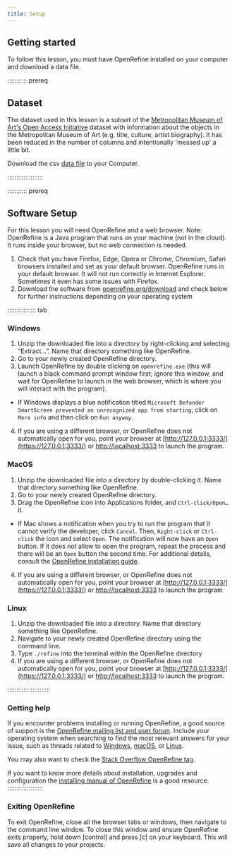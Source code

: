 ```yaml
---
title: Setup
---
```


## Getting started

To follow this lesson, you must have OpenRefine installed on your computer and download a data file.


:::::::::::   prereq

## Dataset

The dataset used in this lesson is a subset of the [Metropolitan Museum of Art's Open Access Initiative](https://www.metmuseum.org/about-the-met/policies-and-documents/open-access) dataset with information about the objects in the Metropolitan Museum of Art (e.g. title, culture, artist biography).
It has been reduced in the number of columns and intentionally 'messed up' a little bit.

Download the csv [data file](https://hermes-dkz.github.io/OpenRefine-humanities/data/met_dataset_oa.csv) to your Computer.

::::::::::::::::::::

:::::::::::   prereq

## Software Setup

For this lesson you will need OpenRefine and a web browser. 
Note: OpenRefine is a Java program that runs on your machine (not in the cloud). It runs inside your browser, but no web connection is needed.

1. Check that you have Firefox, Edge, Opera or Chrome, Chromium, Safari browsers installed and set as your default browser. OpenRefine runs in your default browser. It will not run correctly in Internet Explorer. Sometimes it even has some issues with Firefox.
2. Download the software from [openrefine.org/download](https://openrefine.org/download) and check below for further instructions depending on your operating system


:::::::::::::::: tab

### Windows

1. Unzip the downloaded file into a directory by right-clicking and selecting “Extract…”. Name that directory something like OpenRefine.
2. Go to your newly created OpenRefine directory.
3. Launch OpenRefine by double clicking on `openrefine.exe` (this will launch a black command prompt window first; ignore this window, and wait for OpenRefine to launch in the web browser, which is where you will interact with the program).

- If Windows displays a blue notification titled `Microsoft Defender SmartScreen prevented an unrecognized app from starting`, click on `More info` and then click on `Run anyway`.

4. If you are using a different browser, or OpenRefine does not automatically open for you, point your browser at [http://127.0.0.1:3333/](https://127.0.0.1:3333/) or [http://localhost:3333](https://localhost:3333) to launch the program.


### MacOS

1. Unzip the downloaded file into a directory by double-clicking it. Name that directory something like OpenRefine.
2. Go to your newly created OpenRefine directory.
3. Drag the OpenRefine icon into Applications folder, and `Ctrl-click/Open…` it.

- If Mac shows a notification when you try to run the program that it cannot verify the developer, click `Cancel`. Then, `Right-click` or `Ctrl-click` the icon and select `Open`. The notification will now have an `Open` button. If it does not allow to open the program, repeat the process and there will be an `Open` button the second time. For additional details, consult the [OpenRefine installation guide](https://docs.openrefine.org/manual/installing#install-or-upgrade-openrefine).

4. If you are using a different browser, or OpenRefine does not automatically open for you, point your browser at [http://127.0.0.1:3333/](https://127.0.0.1:3333/) or [http://localhost:3333](https://localhost:3333) to launch the program


### Linux

1. Unzip the downloaded file into a directory. Name that directory something like OpenRefine.
2. Navigate to your newly created OpenRefine directory using the command line.
3. Type `./refine` into the terminal within the OpenRefine directory
4. If you are using a different browser, or OpenRefine does not automatically open for you, point your browser at [http://127.0.0.1:3333/](https://127.0.0.1:3333/) or [http://localhost:3333](https://localhost:3333) to launch the program.

::::::::::::::::::::::::

### Getting help

If you encounter problems installing or running OpenRefine, a good source of support is the [OpenRefine mailing list and user forum](https://forum.openrefine.org).
Include your operating system when searching to find the most relevant answers for your issue, such as threads related to [Windows](https://forum.openrefine.org/search?q=windows), [macOS](https://forum.openrefine.org/search?q=macOS), or [Linux](https://forum.openrefine.org/search?q=linux).

You may also want to check the [Stack Overflow OpenRefine tag](https://stackoverflow.com/questions/tagged/openrefine).

If you want to know more details about installation, upgrades and configuration the [installing manual of OpenRefine](https://openrefine.org/docs/manual/installing) is a good resource.
::::::::::::::::::::

### Exiting OpenRefine

To exit OpenRefine, close all the browser tabs or windows, then navigate to the command line window. To close this window and ensure OpenRefine exits properly, hold down [control] and press [c] on your keyboard. This will save all changes to your projects.